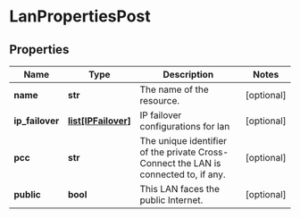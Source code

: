 # LanPropertiesPost

## Properties
| Name | Type | Description | Notes |
| ------------ | ------------- | ------------- | ------------- |
| **name** | **str** | The name of the  resource. | [optional]  |
| **ip_failover** | [**list[IPFailover]**](IPFailover.md) | IP failover configurations for lan | [optional]  |
| **pcc** | **str** | The unique identifier of the private Cross-Connect the LAN is connected to, if any. | [optional]  |
| **public** | **bool** | This LAN faces the public Internet. | [optional]  |


